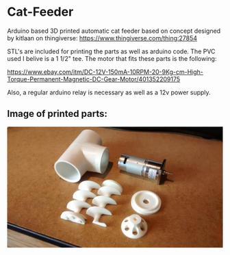 # Cat-Feeder

Arduino based 3D printed automatic cat feeder based on concept designed by kitlaan on thingiverse: https://www.thingiverse.com/thing:27854

STL's are included for printing the parts as well as arduino code. The PVC used I belive is a 1 1/2" tee. The motor that fits these parts is the following:

https://www.ebay.com/itm/DC-12V-150mA-10RPM-20-9Kg-cm-High-Torque-Permanent-Magnetic-DC-Gear-Motor/401352209175

Also, a regular arduino relay is necessary as well as a 12v power supply.

## Image of printed parts:
![alt text](https://raw.githubusercontent.com/fallerd/Cat-Feeder/master/Images/IMG_20150522_135743604.jpg)
